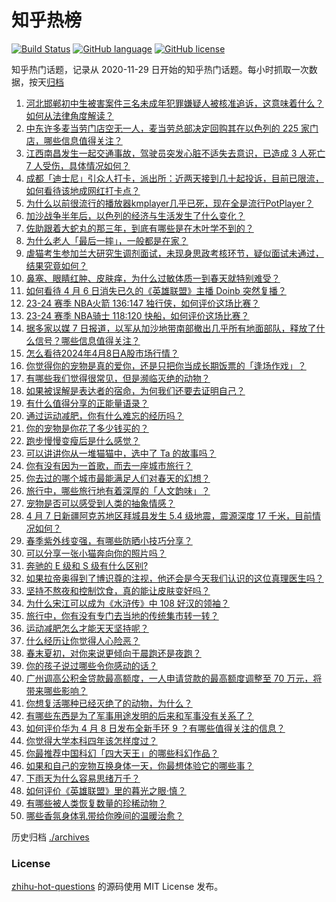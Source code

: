 # 知乎热榜
[![Build Status](https://github.com/ToWeLong/zhihu-hot-questions/workflows/CI/badge.svg)](https://github.com/ToWeLong/zhihu-hot-questions/actions)
[![GitHub language](https://img.shields.io/badge/language-golang-orange.svg)](https://golang.org/)
[![GitHub license](https://img.shields.io/github/license/ToWeLong/zhihu-hot-questions)](https://github.com/ToWeLong/zhihu-hot-questions/blob/main/LICENSE)

知乎热门话题，记录从 2020-11-29 日开始的知乎热门话题。每小时抓取一次数据，按天[归档](./archives)

<!-- BEGIN -->

1. [河北邯郸初中生被害案件三名未成年犯罪嫌疑人被核准追诉，这意味着什么？如何从法律角度解读？](https://www.zhihu.com/question/652177735)
1. [中东许多麦当劳门店空无一人，麦当劳总部决定回购其在以色列的 225 家门店，哪些信息值得关注？](https://www.zhihu.com/question/652173682)
1. [江西南昌发生一起交通事故，驾驶员突发心脏不适失去意识，已造成 3 人死亡 7 人受伤，具体情况如何？](https://www.zhihu.com/question/652200420)
1. [成都「迪士尼」引众人打卡，派出所：近两天接到几十起投诉，目前已限流，如何看待该地成网红打卡点？](https://www.zhihu.com/question/652025378)
1. [为什么以前很流行的播放器kmplayer几乎已死，现在全是流行PotPlayer？](https://www.zhihu.com/question/651412231)
1. [加沙战争半年后，以色列的经济与生活发生了什么变化？](https://www.zhihu.com/question/652233223)
1. [佐助跟着大蛇丸的那三年，到底有哪些是在木叶学不到的？](https://www.zhihu.com/question/644092371)
1. [为什么老人「最后一摔」，一般都是在家？](https://www.zhihu.com/question/652236155)
1. [虐猫考生参加兰大研究生调剂面试，未现身思政考核环节，疑似面试未通过，结果究竟如何？](https://www.zhihu.com/question/652234778)
1. [鼻塞、眼睛红肿、皮肤痒，为什么过敏体质一到春天就特别难受？](https://www.zhihu.com/question/652074039)
1. [如何看待 4 月 6 日消失已久的《英雄联盟》主播 Doinb 突然复播？](https://www.zhihu.com/question/652057567)
1. [23-24 赛季 NBA火箭 136:147 独行侠，如何评价这场比赛？](https://www.zhihu.com/question/652145539)
1. [23-24 赛季 NBA骑士 118:120 快船，如何评价这场比赛？](https://www.zhihu.com/question/652145541)
1. [据多家以媒 7 日报道，以军从加沙地带南部撤出几乎所有地面部队，释放了什么信号？哪些信息值得关注？](https://www.zhihu.com/question/652087041)
1. [怎么看待2024年4月8日A股市场行情？](https://www.zhihu.com/question/651564386)
1. [你觉得你的宠物是真的爱你，还是只把你当成长期饭票的「逢场作戏」？](https://www.zhihu.com/question/649237477)
1. [有哪些我们觉得很常见，但是濒临灭绝的动物？](https://www.zhihu.com/question/649670433)
1. [如果被误解是表达者的宿命，为何我们还要去证明自己？](https://www.zhihu.com/question/650357364)
1. [有什么值得分享的正能量语录？](https://www.zhihu.com/question/652068929)
1. [通过运动减肥，你有什么难忘的经历吗？](https://www.zhihu.com/question/651894079)
1. [你的宠物是你花了多少钱买的？](https://www.zhihu.com/question/650460666)
1. [跑步慢慢变瘦后是什么感觉？](https://www.zhihu.com/question/651569617)
1. [可以讲讲你从一堆猫猫中，选中了 Ta 的故事吗？](https://www.zhihu.com/question/646471694)
1. [你有没有因为一首歌，而去一座城市旅行？](https://www.zhihu.com/question/649453458)
1. [你去过的哪个城市最能满足人们对春天的幻想？](https://www.zhihu.com/question/649629614)
1. [旅行中，哪些旅行地有着深厚的「人文韵味」？](https://www.zhihu.com/question/650032389)
1. [宠物是否可以感受到人类的抽象情感？](https://www.zhihu.com/question/647831094)
1. [4 月 7 日新疆阿克苏地区拜城县发生 5.4 级地震，震源深度 17 千米，目前情况如何？](https://www.zhihu.com/question/652082190)
1. [春季紫外线变强，有哪些防晒小技巧分享？](https://www.zhihu.com/question/648442849)
1. [可以分享一张小猫奔向你的照片吗？](https://www.zhihu.com/question/646471496)
1. [奔驰的 E 级和 S 级有什么区别?](https://www.zhihu.com/question/352695778)
1. [如果拉帝奥得到了博识尊的注视，他还会是今天我们认识的这位真理医生吗？](https://www.zhihu.com/question/639936445)
1. [坚持不熬夜和控制饮食，真的能让皮肤变好吗？](https://www.zhihu.com/question/648442966)
1. [为什么宋江可以成为《水浒传》中 108 好汉的领袖？](https://www.zhihu.com/question/649645029)
1. [旅行中，你有没有专门去当地的传统集市转一转？](https://www.zhihu.com/question/650200360)
1. [运动减肥怎么才能天天坚持呢？](https://www.zhihu.com/question/652072611)
1. [什么经历让你觉得人心险恶？](https://www.zhihu.com/question/37734186)
1. [春末夏初，对你来说更倾向于晨跑还是夜跑？](https://www.zhihu.com/question/651033722)
1. [你的孩子说过哪些令你感动的话？](https://www.zhihu.com/question/652192001)
1. [广州调高公积金贷款最高额度，一人申请贷款的最高额度调整至 70 万元，将带来哪些影响？](https://www.zhihu.com/question/652228891)
1. [你想复活哪种已经灭绝了的动物，为什么？](https://www.zhihu.com/question/650083402)
1. [有哪些东西是为了军事用途发明的后来和军事没有关系了？](https://www.zhihu.com/question/447267248)
1. [如何评价华为 4 月 8 日发布全新手环 9 ？有哪些值得关注的信息？](https://www.zhihu.com/question/652173586)
1. [你觉得大学本科四年该怎样度过？](https://www.zhihu.com/question/651372346)
1. [你最推荐中国科幻「四大天王」的哪些科幻作品？](https://www.zhihu.com/question/651188554)
1. [如果和自己的宠物互换身体一天，你最想体验它的哪些事？](https://www.zhihu.com/question/651356838)
1. [下雨天为什么容易思绪万千？](https://www.zhihu.com/question/651914574)
1. [如何评价《英雄联盟》里的暮光之眼·慎？](https://www.zhihu.com/question/269767725)
1. [有哪些被人类恢复数量的珍稀动物？](https://www.zhihu.com/question/650680938)
1. [哪些香氛身体乳带给你晚间的温暖治愈？](https://www.zhihu.com/question/646339562)

<!-- END -->

历史归档 [./archives](./archives)


### License
[zhihu-hot-questions](https://github.com/towelong/zhihu-hot-questions) 的源码使用 MIT License 发布。
